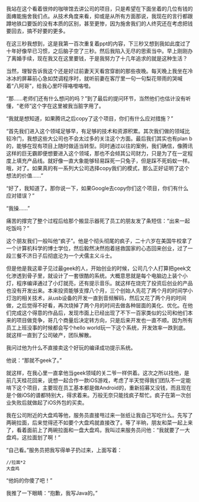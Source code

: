 我站在这个看着很帅的咖啡馆去讲公司的项目，只是希望在下面坐着的几位有钱的面瘫能施舍我们点。从技术角度来看，抑或是从所有方面那说，我现在的言行都跟蹲地铁口要饭的没有本质的区别，甚至更惨，因为施舍我们的人终究还在考虑把钱要回去，搞不好要的更多。

在这三秒我想到，这是我第一百次重复着ppt的内容，下三秒又想到我如此度过了十年好像早已习惯，之后脑子空了三秒。然后我陷入无尽的思索当中。早上刚刚办了离婚手续，现在我又在这里要钱，于是我努力了十几年追求的就是这种生活？

当然，理智告诉我这个还是好过前妻天天看宫穿剧的那些夜晚。每天晚上我坐在冷冰冰的屏幕前心急如焚调程序时，就听前妻在客厅里一句一句梨花带雨的哭喊着“八阿哥”，给我心里吓得咯噔咯噔。

“那……老师们还有什么想问的吗？”到了最后的提问环节，当然他们也估计没有听懂，“老师”这个字在这里被我当脏字用了。

“我就是想知道，如果腾讯之后copy了这个项目，你们有什么应对措施？”

“首先我们进入这个领域足够早，有足够的技术和资源积累。其次我们做的领域比较冷门，我想这些大公司也不会太过多的关注这个方面。最后我们其实也有plan b的，能够在现有项目上随时做适当转型。同时通过以往的案例，我们确信，像腾讯这样的巨无霸即便想要进入这个领域，那也不会倾其公司财力，只是为了在一定程度上填充产品线。就好像一直大象能够轻易踩死一只兔子，但是踩不死蚂蚁一样。哦，对了。如果真的有一系列大公司选择copy我们的模式，那么正好证明了这个想法的价值……”

“好了，我知道了。那你说一下，如果Google去copy你们这个项目，你们有什么应对错误？”

“我操……”

痛苦的撑完了整个过程后给那个搬显示器死了员工的朋友发了条短信：“出来一起吃饭吗？”

这个朋友我们一般叫他“疯子”。他是个彻头彻尾的疯子，二十六岁在美国牛校拿了一个计算机科学的博士学位，然后毅然决然抱着拯救国家的心态回来创业，过了一段三餐不济日子后彻底沦为一个犬儒主义斗士。

但是他是我这辈子见过最geek的人，开始创业的时候，公司几个人打算把geek文化渗透到骨子里，就设计了一套很酷的系统。大概意思就是每个电脑边上装个小灯，程序编译通过了小灯就亮，还有提示音乐。就这样在烧完了投资后创业的产品也没有开发出来。本来投资能够支撑八个月，三个创始人先花了两个月的时间学小灯泡的相关技术，从usb设备的开发一直到音频解码，然后又花了两个月的时间做，之后觉得不好看，再次烧掉了两个月的时间去做各种层面的美化、优化。在他们完成这个得意的作品后，发现市面上已经出现了不下一百家类似的公司和他们本来的项目做竞争，哥几个商量后决定转方向，只是后来开发也一直不顺。因为所有员工上班没事的时候都会写个hello world玩一下这个系统，开发效率一跌到底。就这样一直到了公司破产，团队解散。

我问过他为什么不直接卖这个好玩的编译成功提示系统。

他说：“那就不geek了。”

就这样，在我心里一直拿他当geek领域的关二爷一样供着。这次之所以找他，是前几天桂花回来，说想一起合作一款iOS游戏，考虑了半天觉得我们团队不一定能啃下这个项目，主要现在员工基本都是做Android的，重新招募又没钱，而且现在是个做iOS的谱都特别大，得求着来。万般无奈只能找疯子帮忙。疯子在第一次创业失败后就做起了iOS外包的买卖。

我在公司附近的大盘鸡等他，服务员直接甩过来一张纸让我自己写吃什么。先写了两碗拉面，后来觉得还不如要个大盘鸡就直接改了。等了半晌，朋友和菜一起上来了，看着面前上了两碗拉面和一盘大盘鸡，我叫过来服务员问他：“我就要了一大盘鸡，这拉面划了啊！”

“自己看。”服务员把我写得单子扔过来，上面写着：

	//拉面*2
	大盘鸡

“他妈的你傻了吧！”

我推了一下眼睛：“抱歉，我写Java的。”


